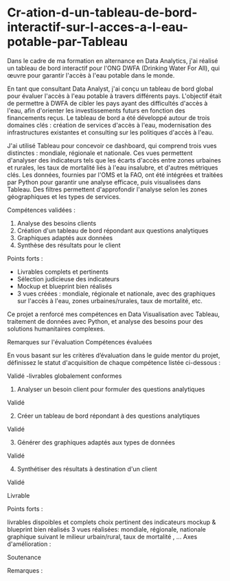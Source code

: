 # Cr-ation-d-un-tableau-de-bord-interactif-sur-l-acces-a-l-eau-potable-par-Tableau
Dans le cadre de ma formation en alternance en Data Analytics, j'ai réalisé un tableau de bord interactif pour l'ONG DWFA (Drinking Water For All), qui œuvre pour garantir l'accès à l'eau potable dans le monde.

En tant que consultant Data Analyst, j'ai conçu un tableau de bord global pour évaluer l'accès à l'eau potable à travers différents pays. L'objectif était de permettre à DWFA de cibler les pays ayant des difficultés d'accès à l'eau, afin d'orienter les investissements futurs en fonction des financements reçus. Le tableau de bord a été développé autour de trois domaines clés : création de services d'accès à l'eau, modernisation des infrastructures existantes et consulting sur les politiques d'accès à l'eau.

J'ai utilisé Tableau pour concevoir ce dashboard, qui comprend trois vues distinctes : mondiale, régionale et nationale. Ces vues permettent d'analyser des indicateurs tels que les écarts d'accès entre zones urbaines et rurales, les taux de mortalité liés à l'eau insalubre, et d'autres métriques clés. Les données, fournies par l'OMS et la FAO, ont été intégrées et traitées par Python pour garantir une analyse efficace, puis visualisées dans Tableau. Des filtres permettent d'approfondir l'analyse selon les zones géographiques et les types de services.

Compétences validées :
1. Analyse des besoins clients
2. Création d'un tableau de bord répondant aux questions analytiques
3. Graphiques adaptés aux données
4. Synthèse des résultats pour le client

Points forts :
- Livrables complets et pertinents
- Sélection judicieuse des indicateurs
- Mockup et blueprint bien réalisés
- 3 vues créées : mondiale, régionale et nationale, avec des graphiques sur l'accès à l'eau, zones urbaines/rurales, taux de mortalité, etc.

Ce projet a renforcé mes compétences en Data Visualisation avec Tableau, traitement de données avec Python, et analyse des besoins pour des solutions humanitaires complexes.

Remarques sur l'évaluation
Compétences évaluées

En vous basant sur les critères d’évaluation dans le guide mentor du projet, définissez le statut d'acquisition de chaque compétence listée ci-dessous :

Validé -livrables globalement conformes

1. Analyser un besoin client pour formuler des questions analytiques

Validé 

2. Créer un tableau de bord répondant à des questions analytiques

Validé

3. Générer des graphiques adaptés aux types de données

Validé

4. Synthétiser des résultats à destination d'un client

Validé

Livrable

Points forts :

livrables dispoibles et complets
choix pertinent des indicateurs
mockup & blueprint bien réalisés
3 vues réalisées: mondiale, régionale, nationale
graphique suivant le milieur urbain/rural, taux de mortalité , ...
Axes d'amélioration :

Soutenance

Remarques :

